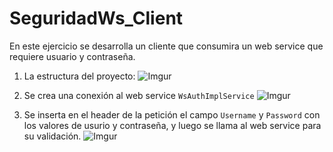 # SeguridadWs_Client
En este ejercicio se desarrolla un cliente que consumira un web service que requiere usuario y contraseña.

1. La estructura del proyecto:
![Imgur](http://i.imgur.com/myV6Qqi.png)

2. Se crea una conexión al web service `WsAuthImplService`
![Imgur](http://i.imgur.com/56x4abC.png)

3. Se inserta en el header de la petición el campo `Username` y `Password` con los valores de usurio y contraseña, y luego se llama al web service para su validación.
![Imgur](http://i.imgur.com/svd8z6Q.png)
